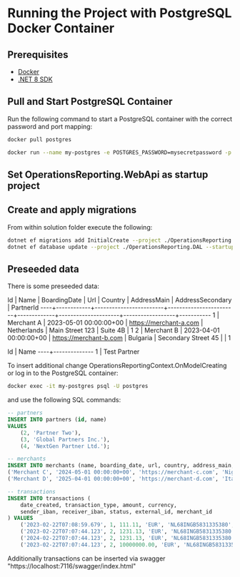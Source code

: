 # Running the Project with PostgreSQL Docker Container

## Prerequisites
- [Docker](https://docs.docker.com/get-docker/)
- [.NET 8 SDK](https://dotnet.microsoft.com/en-us/download)

## Pull and Start PostgreSQL Container

Run the following command to start a PostgreSQL container with the correct password and port mapping:

```bash
docker pull postgres

docker run --name my-postgres -e POSTGRES_PASSWORD=mysecretpassword -p 5433:5432 -v pgdata:/var/lib/postgresql/data -d postgres
```

## Set OperationsReporting.WebApi as startup project

## Create and apply migrations

From within solution folder execute the following:

```bash
dotnet ef migrations add InitialCreate --project ./OperationsReporting.DAL --startup-project ./OperationsReporting.WebApi
dotnet ef database update --project ./OperationsReporting.DAL --startup-project ./OperationsReporting.WebApi
```


## Preseeded data

There is some preseeded data:

 Id |    Name    |      BoardingDate      |          Url           |   Country   |     AddressMain     | AddressSecondary | PartnerId
----+------------+------------------------+------------------------+-------------+---------------------+------------------+-----------
  1 | Merchant A | 2023-05-01 00:00:00+00 | https://merchant-a.com | Netherlands | Main Street 123     | Suite 4B         |         1
  2 | Merchant B | 2023-04-01 00:00:00+00 | https://merchant-b.com | Bulgaria    | Secondary Street 45 |                  |         1

 Id |     Name
----+--------------
  1 | Test Partner


To insert additional change OperationsReportingContext.OnModelCreating or log in to the PostgreSQL container:
```bash
docker exec -it my-postgres psql -U postgres
```

 and use the following SQL commands:
```sql
-- partners
INSERT INTO partners (id, name)
VALUES
    (2, 'Partner Two'),
    (3, 'Global Partners Inc.'),
    (4, 'NextGen Partner Ltd.');

-- merchants
INSERT INTO merchants (name, boarding_date, url, country, address_main, address_secondary, partner_id) VALUES
('Merchant C', '2024-05-01 00:00:00+00', 'https://merchant-c.com', 'Nigeria', 'Main Street 12345', 'Suite 7B', 1),
('Merchant D', '2025-04-01 00:00:00+00', 'https://merchant-d.com', 'Italy', 'Secondary Street 46', NULL, 2);

-- transactions
INSERT INTO transactions (
    date_created, transaction_type, amount, currency,
    sender_iban, receiver_iban, status, external_id, merchant_id
) VALUES
    ('2023-02-22T07:08:59.679', 1, 111.11, 'EUR', 'NL68INGB5831335380', 'BG83IORT80949736921315', 1, '123213123123', 1),
    ('2023-02-22T07:07:44.123', 2, 1231.13, 'EUR', 'NL68INGB5831335380', 'BG90RZBB91552112199351', 0, '123213234123', 2),
    ('2024-02-22T07:07:44.123', 2, 1231.13, 'EUR', 'NL68INGB5831335380', 'BG90RZBB91552112199351', 0, '123213234124', 3),
    ('2023-02-22T07:07:44.123', 2, 10000000.00, 'EUR', 'NL68INGB5831335380', 'BG90RZBB91552112199351', 0, '123213234125', 4);

```

Additionally transactions can be inserted via swagger "https://localhost:7116/swagger/index.html"